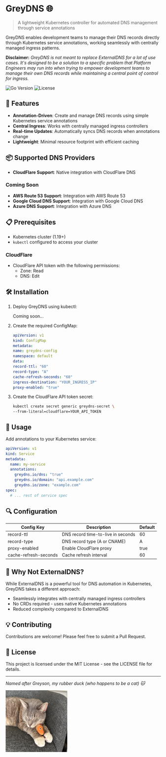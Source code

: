 # GreyDNS 🌐

> A lightweight Kubernetes controller for automated DNS management through service annotations

GreyDNS enables development teams to manage their DNS records directly through Kubernetes service annotations, working seamlessly with centrally managed ingress patterns.

**Disclaimer:** _GreyDNS is not meant to replace ExternalDNS for a lot of use cases. It's designed to be a solution to a specific problem that Platform Engineers may run into when trying to empower development teams to manage their own DNS records while maintaining a central point of control for ingress._

![Go Version](https://img.shields.io/badge/go-1.24-blue.svg)
![License](https://img.shields.io/badge/license-MIT-green.svg)

## 🚀 Features

- **Annotation-Driven**: Create and manage DNS records using simple Kubernetes service annotations
- **Central Ingress**: Works with centrally managed ingress controllers
- **Real-time Updates**: Automatically syncs DNS records when annotations change
- **Lightweight**: Minimal resource footprint with efficient caching

## 📦 Supported DNS Providers

- **CloudFlare Support**: Native integration with CloudFlare DNS

### Coming Soon

- **AWS Route 53 Support**: Integration with AWS Route 53
- **Google Cloud DNS Support**: Integration with Google Cloud DNS
- **Azure DNS Support**: Integration with Azure DNS

## 📋 Prerequisites

- Kubernetes cluster (1.19+)
- `kubectl` configured to access your cluster

### CloudFlare

- CloudFlare API token with the following permissions:
  - Zone: Read
  - DNS: Edit

## 🛠️ Installation

1. Deploy GreyDNS using kubectl:

    Coming soon...

2. Create the required ConfigMap:

    ```yaml
    apiVersion: v1
    kind: ConfigMap
    metadata:
    name: greydns-config
    namespace: default
    data:
    record-ttl: "60"
    record-type: "A"
    cache-refresh-seconds: "60"
    ingress-destination: "YOUR_INGRESS_IP"
    proxy-enabled: "true"
    ```

3. Create the CloudFlare API token secret:

    ```sh
    kubectl create secret generic greydns-secret \
    --from-literal=cloudflare=YOUR_API_TOKEN
    ```

## 📝 Usage

Add annotations to your Kubernetes service:

```yaml
apiVersion: v1
kind: Service
metadata:
  name: my-service
  annotations:
    greydns.io/dns: "true"
    greydns.io/domain: "api.example.com"
    greydns.io/zone: "example.com"
spec:
  # ... rest of service spec
```

## 🔍 Configuration

| Config Key | Description | Default |
|------------|-------------|---------|
| record-ttl | DNS record time-to-live in seconds | 60 |
| record-type | DNS record type (A or CNAME) | A |
| proxy-enabled | Enable CloudFlare proxy | true |
| cache-refresh-seconds | Cache refresh interval | 60 |

## 🤔 Why Not ExternalDNS?

While ExternalDNS is a powerful tool for DNS automation in Kubernetes, GreyDNS takes a different approach:

- Seamlessly integrates with centrally managed ingress controllers
- No CRDs required - uses native Kubernetes annotations
- Reduced complexity compared to ExternalDNS

## 💡 Contributing

Contributions are welcome! Please feel free to submit a Pull Request.

## 📄 License

This project is licensed under the MIT License - see the LICENSE file for details.

---

_Named after Greyson, my rubber duck (who happens to be a cat) 🐱_

<img src="assets/cat.JPG" width="200" height="200">
